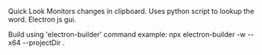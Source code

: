 Quick Look
Monitors changes in clipboard. 
Uses python script to lookup the word.
Electron js gui.

Build using 'electron-builder' command
example: npx electron-builder -w --x64 --projectDir .
